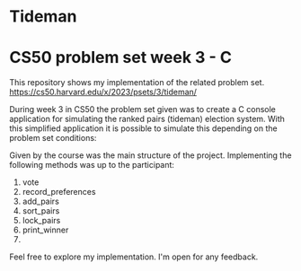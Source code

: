 # Tideman
# CS50 problem set week 3 - C
This repository shows my implementation of the related problem set.
https://cs50.harvard.edu/x/2023/psets/3/tideman/

During week 3 in CS50 the problem set given was to create a C console application for simulating the ranked pairs (tideman) election system.
With this simplified application it is possible to simulate this depending on the problem set conditions:

Given by the course was the main structure of the project. 
Implementing the following methods was up to the participant:
1. vote
2. record_preferences
3. add_pairs
4. sort_pairs
5. lock_pairs
6. print_winner
7. 
Feel free to explore my implementation. I'm open for any feedback.
